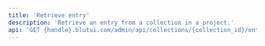 ```yaml
---
title: 'Retrieve entry'
description: 'Retrieve an entry from a collection in a project.'
api: 'GET {handle}.blutui.com/admin/api/collections/{collection_id}/entries/{id}'
---
```

